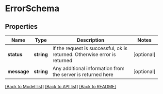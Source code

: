 # ErrorSchema

## Properties
Name | Type | Description | Notes
------------ | ------------- | ------------- | -------------
**status** | **string** | If the request is successful, ok is returned. Otherwise error is returned | [optional] 
**message** | **string** | Any additional information from the server is returned here | [optional] 

[[Back to Model list]](../README.md#documentation-for-models) [[Back to API list]](../README.md#documentation-for-api-endpoints) [[Back to README]](../README.md)


